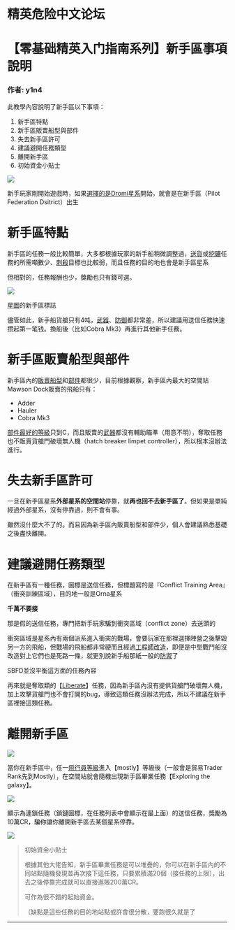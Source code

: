 




精英危险中文论坛
=========







 




# 【零基础精英入门指南系列】新手區事項說明





### 作者: y1n4



此教學內容說明了新手區以下事項：


1. 新手區特點
2. 新手區販賣船型與部件
3. 失去新手區許可
4. 建議避開任務類型
5. 離開新手區
6. 初始資金小貼士


![](https://qiniu.elitedanger.cn/assets/files/2021-01-10/1610305273-295477-pilots-federation-district.png)  

新手玩家剛開始遊戲時，如果[選擇的是Dromi星系](https://forum.elitedanger.cn/d/119/5)開始，就會是在新手區（Pilot Federation Dsitrict）出生


新手區特點
=====


新手區的任務一般比較簡單，大多都根據玩家的新手船稍微調整過，[送貨](https://forum.elitedanger.cn/d/109)或[挖礦](https://forum.elitedanger.cn/d/138)任務的所需噸數少、[刺殺](https://forum.elitedanger.cn/d/116/2)目標也比較弱，而且任務的目的地也會是新手區星系  

但相對的，任務報酬也少，獎勵也只有錢可選。


![](https://qiniu.elitedanger.cn/assets/files/2021-01-10/1610305333-202913-pilot-federation-district-icon.png)  

[星圖](https://forum.elitedanger.cn/d/751)的新手區標誌


儘管如此，新手船貨艙只有4吨，[武器](https://forum.elitedanger.cn/d/770)、[防御](https://forum.elitedanger.cn/d/769)都非常差，所以建議用送信任務快速攒起第一笔钱。換船後（比如Cobra Mk3）再進行其他新手任務。


新手區販賣船型與部件
==========


新手區內的[販賣船型](https://forum.elitedanger.cn/d/747)和[部件](https://forum.elitedanger.cn/d/746)都很少，目前根據觀察，新手區內最大的空間站Mawson Dock販賣的飛船只有：


* Adder
* Hauler
* Cobra Mk3  

[部件最好的等級](https://forum.elitedanger.cn/d/746)只到C，而且販賣的[武器](https://forum.elitedanger.cn/d/770)都沒有輔助瞄準（用意不明），奪取任務也不販賣貨艙門破壞無人機（hatch breaker limpet controller），所以根本沒辦法進行。


失去新手區許可
=======


一旦在新手區星系**外部星系的空間站**停靠，就**再也回不去新手區了**。但如果是單純經過外部星系，沒有停靠過，則不會有事。  

雖然沒什麼大不了的。而且因為新手區內販賣船型和部件少，個人會建議熟悉基礎之後盡快離開。


建議避開任務類型
========


在新手區有一種任務，圖標是送信任務，但標題寫的是『Conflict Training Area』（衝突訓練區域），目的地一般是Orna星系  

**千萬不要接**  

那是假的送信任務，專門把新手玩家騙到衝突區域（conflict zone）去送頭的  

衝突區域是星系內有兩個派系進入衝突的戰場，會要玩家在那裡選擇陣營之後擊毀另一方的飛船，但戰場的飛船都非常硬而且經過[工程師改造](https://forum.elitedanger.cn/d/112-horizon)，即便是中型戰鬥船沒改造對上它們也是死路一條，就更別說新手船那紙一般的[防禦](https://forum.elitedanger.cn/d/769)了  

SBFD並沒平衡這方面的任務內容  

再來就是奪取類的【[Liberate](https://forum.elitedanger.cn/d/116/4)】任務，因為新手區內沒有提供貨艙門破壞無人機，加上攻擊貨艙門也不會打開的bug，導致這類任務沒辦法完成，所以不建議在新手區裡接這類任務。


離開新手區
=====


![](https://qiniu.elitedanger.cn/assets/files/2021-01-16/1610805612-24391-internalpfrank.png)  

當你在新手區中，任一[飛行員等級](https://forum.elitedanger.cn/d/773)進入【mostly】等級後（一般會是貿易Trader Rank先到Mostly），在空間站就會隨機出現新手區畢業任務【Exploring the galaxy】。  

![](https://qiniu.elitedanger.cn/assets/files/2021-01-16/1610805908-626317-exploringgalaxymission.jpeg)  

顯示為連鎖任務（鎖鏈圖標，在任務列表中會顯示在最上面）的送信任務，獎勵為10萬CR，~~騙你~~讓你離開新手區去某個星系停靠。  

![](https://qiniu.elitedanger.cn/assets/files/2021-01-16/1610806491-454629-flybitchedver.png)



> 初始資金小貼士  
> 
> 根據其他大佬告知，新手區畢業任務是可以堆疊的，你可以在新手區內的不同站點隨機發現並再次接下這任務，只要累積滿20個（接任務的上限），出去之後停靠完成就可以直接進賬200萬CR。  
> 
> 可作為很不錯的起始資金。  
> 
> （缺點是這些任務的目的地站點或許會很分散，要跑很久就是了
> 
> 






---










